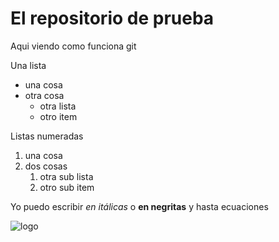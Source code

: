 # El repositorio de prueba

Aqui viendo como funciona git


Una lista 

- una cosa
- otra cosa
   - otra lista
   - otro item

Listas numeradas

1. una cosa
2. dos cosas
    1. otra sub lista
    2. otro sub item 


Yo puedo escribir *en itálicas* o **en negritas** y hasta ecuaciones



![logo](https://mcd.unison.mx/wp-content/themes/awaken/img/logo_mcd.png)
